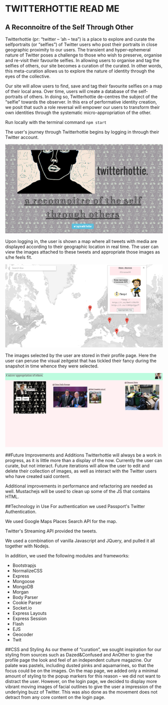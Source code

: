 # TWITTERHOTTIE READ ME

## A Reconnoitre of the Self Through Other

Twitterhottie (pr: “twitter – ’ah – tea”) is a place to explore and curate the 
selfportraits (or “selfies”) of Twitter users who post their portraits in close 
geographic proximity to our users. The transient and hyper-ephemeral nature of 
Twitter poses a challenge to those who wish to preserve, organise and re-visit their favourite selfies. In allowing users to organise and tag the selfies of others, our site becomes a curation of the curated. In other words, this meta-curation allows us to explore the nature of identity through the eyes of the collective.

Our site will allow users to find, save and tag their favourite selfies on a map of
their local area. Over time, users will create a database of the self-portraits of
others. In doing so, Twitterhottie de-centres the subject of the “selfie” towards
the observer. In this era of performative identity creation, we posit that such a
role reversal will empower our users to transform their own identities through
the systematic micro-appropriation of the other. 

Run locally with the terminal command `npm start`

The user's journey through Twitterhottie begins by logging in through their Twitter account.

![Twitterhottie login](./public/images/Login.png)

Upon logging in, the user is shown a map where all tweets with media are displayed according to their geographic location in real time. The user can view the images attached to these tweets and appropriate those images as s/he feels fit.

![Twitterhottie map view](./public/images/Map.png)

The images selected by the user are stored in their profile page. Here the user can peruse the visual zeitgeist that has tickled their fancy during the snapshot in time whence they were selected.

![Twitterhottie profile page](./public/images/Profile_Page.png)

##Future Improvements and Additions
Twitterhottie will always be a work in progress, as it is little more than a display of the now. Currently the user can curate, but not interact. Future iterations will allow the user to edit and delete their collection of images, as well as interact with the Twitter users who have created said content.

Additional improvements in performance and refactoring are needed as well. Mustachejs will be used to clean up some of the JS that contains HTML.

##Technology in Use
For authentication we used Passport's Twitter Authentication.

We used Google Maps Places Search API for the map.

Twitter's Streaming API provided the tweets.

We used a combination of vanilla Javascript and JQuery, and pulled it all together with Nodejs.

In addition, we used the following modules and frameworks:

- Bootstrapjs
- NormalizeCSS
- Express
- Mongoose
- MongoDB
- Morgan
- Body Parser
- Cookie Parser
- Socket.io
- Express Layouts
- Express Session
- Flash
- EJS
- Geocoder
- Twit

##CSS and Styling
As our theme of “curation”, we sought inspiration for our styling from sources such as Dazed&Confused and AnOther to give the profile page the look and feel of an independent culture magazine.  Our palate was pastels, including dusted pinks and aquamarines, so that the focus could be on the images.  On the map page, we added only a minimal amount of styling to the popup markers for this reason – we did not want to distract the user.  However, on the login page, we decided to display more vibrant moving images of facial outlines to give the user a impression of the underlying buzz of Twitter.  This was also done as the movement does not detract from any core content on the login page.




